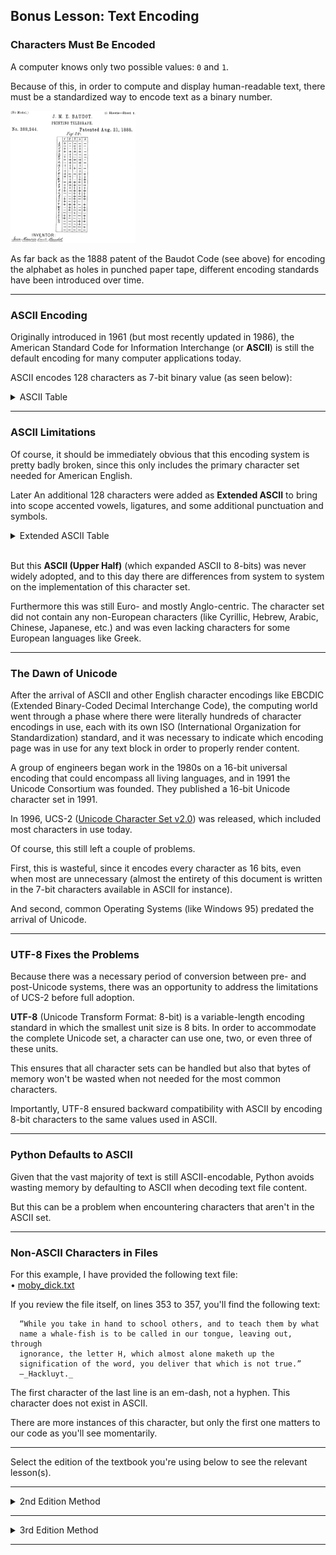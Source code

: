 ## Bonus Lesson: Text Encoding

### Characters Must Be Encoded

A computer knows only two possible values: `0` and `1`.

Because of this, in order to compute and display human-readable text, there
must be a standardized way to encode text as a binary number.

<img src="../../../../00 - Resources/Setup Documents/images/baudot-code.png" style="width: 200px">

As far back as the 1888 patent of the Baudot Code (see above) for encoding the 
alphabet as holes in punched paper tape, different encoding standards have 
been introduced over time.

---

### ASCII Encoding

Originally introduced in 1961 (but most recently updated in 1986), the 
American Standard Code for Information Interchange (or **ASCII**) is still the
default encoding for many computer applications today.

ASCII encodes 128 characters as 7-bit binary value (as seen below):

<details>
<summary>ASCII Table</summary>

|Dec|Hex|Char||Dec|Hex|Char||Dec|Hex|Char||Dec|Hex|Char|
|-:|:-:|:-:|-|-:|:-:|:-:|-|-:|:-:|:-:|-|-:|:-:|:-:|
|`0`|`00`|`NUL`||`32`|`20`|`Space`||`64`|`40`|`@`||`96`|`60`|`｀`|
|`1`|`01`|`SOH`||`33`|`21`|`!`||`65`|`41`|`A`||`97`|`61`|`a`|
|`2`|`02`|`STX`||`34`|`22`|`"`||`66`|`42`|`B`||`98`|`62`|`b`|
|`3`|`03`|`ETX`||`35`|`23`|`#`||`67`|`43`|`C`||`99`|`63`|`c`|
|`4`|`04`|`EOT`||`36`|`24`|`$`||`68`|`44`|`D`||`100`|`64`|`d`|
|`5`|`05`|`ENQ`||`37`|`25`|`%`||`69`|`45`|`E`||`101`|`65`|`e`|
|`6`|`06`|`ACK`||`38`|`26`|`&`||`70`|`46`|`F`||`102`|`66`|`f`|
|`7`|`07`|`BEL`||`39`|`27`|`'`||`71`|`47`|`G`||`103`|`67`|`g`|
|`8`|`08`|`BS`||`40`|`28`|`(`||`72`|`48`|`H`||`104`|`68`|`h`|
|`9`|`09`|`AB`||`41`|`29`|`)`||`73`|`49`|`I`||`105`|`69`|`i`|
|`10`|`0A`|`LF`||`42`|`2A`|`*`||`74`|`4A`|`J`||`106`|`6A`|`j`|
|`11`|`0B`|`VT`||`43`|`2B`|`+`||`75`|`4B`|`K`||`107`|`6B`|`k`|
|`12`|`0C`|`FF`||`44`|`2C`|`,`||`76`|`4C`|`L`||`108`|`6C`|`l`|
|`13`|`0D`|`CR`||`45`|`2D`|`-`||`77`|`4D`|`M`||`109`|`6D`|`m`|
|`14`|`0E`|`SO`||`46`|`2E`|`.`||`78`|`4E`|`N`||`110`|`6E`|`n`|
|`15`|`0F`|`SI`||`47`|`2F`|`/`||`79`|`4F`|`O`||`111`|`6F`|`o`|
|`16`|`10`|`DLE`||`48`|`30`|`0`||`80`|`50`|`P`||`112`|`70`|`p`|
|`17`|`11`|`DC1`||`49`|`31`|`1`||`81`|`51`|`Q`||`113`|`71`|`q`|
|`18`|`12`|`DC2`||`50`|`32`|`2`||`82`|`52`|`R`||`114`|`72`|`r`|
|`19`|`13`|`DC3`||`51`|`33`|`3`||`83`|`53`|`S`||`115`|`73`|`s`|
|`20`|`14`|`DC4`||`52`|`34`|`4`||`84`|`54`|`T`||`116`|`74`|`t`|
|`21`|`15`|`NAK`||`53`|`35`|`5`||`85`|`55`|`U`||`117`|`75`|`u`|
|`22`|`16`|`SYN`||`54`|`36`|`6`||`86`|`56`|`V`||`118`|`76`|`v`|
|`23`|`17`|`ETB`||`55`|`37`|`7`||`87`|`57`|`W`||`119`|`77`|`w`|
|`24`|`18`|`CAN`||`56`|`38`|`8`||`88`|`58`|`X`||`120`|`78`|`x`|
|`25`|`19`|`EM`||`57`|`39`|`9`||`89`|`59`|`Y`||`121`|`79`|`y`|
|`26`|`1A`|`SUB`||`58`|`3A`|`:`||`90`|`5A`|`Z`||`122`|`7A`|`z`|
|`27`|`1B`|`ESC`||`59`|`3B`|`;`||`91`|`5B`|`[`||`123`|`7B`|`{`|
|`28`|`1C`|`FS`||`60`|`3C`|`<`||`92`|`5C`|`\`||`124`|`7C`|`\|`|
|`29`|`1D`|`GS`||`61`|`3D`|`=`||`93`|`5D`|`]`||`125`|`7D`|`}`|
|`30`|`1E`|`RS`||`62`|`3E`|`>`||`94`|`5E`|`^`||`126`|`7E`|`~`|
|`31`|`1F`|`US`||`63`|`3F`|`?`||`95`|`5F`|`_`||`127`|`7F`|`DEL`|

</details>

---

### ASCII Limitations

Of course, it should be immediately obvious that this encoding system is
pretty badly broken, since this only includes the primary character set
needed for American English.

Later An additional 128 characters were added as **Extended ASCII** to
bring into scope accented vowels, ligatures, and some additional
punctuation and symbols.

<details>
<summary>Extended ASCII Table</summary>

|Dec|Hex|Char||Dec|Hex|Char||Dec|Hex|Char||Dec|Hex|Char|
|-:|:-:|:-:|-|-:|:-:|:-:|-|-:|:-:|:-:|-|-:|:-:|:-:|
|`128`|`80`|`€`||`160`|`A0`|||`192`|`C0`|`À`||`224`|`E0`|`à`|
|`129`|`81`|||`161`|`A1`|`¡`||`193`|`C1`|`Á`||`225`|`E1`|`á`|
|`130`|`82`|`‚`||`162`|`A2`|`¢`||`194`|`C2`|`Â`||`226`|`E2`|`â`|
|`131`|`83`|`ƒ`||`163`|`A3`|`£`||`195`|`C3`|`Ã`||`227`|`E3`|`ã`|
|`132`|`84`|`„`||`164`|`A4`|`¤`||`196`|`C4`|`Ä`||`228`|`E4`|`ä`|
|`133`|`85`|`…`||`165`|`A5`|`¥`||`197`|`C5`|`Å`||`229`|`E5`|`å`|
|`134`|`86`|`†`||`166`|`A6`|`¦`||`198`|`C6`|`Æ`||`230`|`E6`|`æ`|
|`135`|`87`|`‡`||`167`|`A7`|`§`||`199`|`C7`|`Ç`||`231`|`E7`|`ç`|
|`136`|`88`|`ˆ`||`168`|`A8`|`¨`||`200`|`C8`|`È`||`232`|`E8`|`è`|
|`137`|`89`|`‰`||`169`|`A9`|`©`||`201`|`C9`|`É`||`233`|`E9`|`é`|
|`138`|`8A`|`Š`||`170`|`AA`|`ª`||`202`|`CA`|`Ê`||`234`|`EA`|`ê`|
|`139`|`8B`|`‹`||`171`|`AB`|`«`||`203`|`CB`|`Ë`||`235`|`EB`|`ë`|
|`140`|`8C`|`Œ`||`172`|`AC`|`¬`||`204`|`CC`|`Ì`||`236`|`EC`|`ì`|
|`141`|`8D`|||`173`|`AD`|||`205`|`CD`|`Í`||`237`|`ED`|`í`|
|`142`|`8E`|`Ž`||`174`|`AE`|`®`||`206`|`CE`|`Î`||`238`|`EE`|`î`|
|`143`|`8F`|||`175`|`AF`|`¯`||`207`|`CF`|`Ï`||`239`|`EF`|`ï`|
|`144`|`90`|||`176`|`B0`|`°`||`208`|`D0`|`Ð`||`240`|`F0`|`ð`|
|`145`|`91`|`‘`||`177`|`B1`|`±`||`209`|`D1`|`Ñ`||`241`|`F1`|`ñ`|
|`146`|`92`|`’`||`178`|`B2`|`²`||`210`|`D2`|`Ò`||`242`|`F2`|`ò`|
|`147`|`93`|`“`||`179`|`B3`|`³`||`211`|`D3`|`Ó`||`243`|`F3`|`ó`|
|`148`|`94`|`”`||`180`|`B4`|`´`||`212`|`D4`|`Ô`||`244`|`F4`|`ô`|
|`149`|`95`|`•`||`181`|`B5`|`µ`||`213`|`D5`|`Õ`||`245`|`F5`|`õ`|
|`150`|`96`|`–`||`182`|`B6`|`¶`||`214`|`D6`|`Ö`||`246`|`F6`|`ö`|
|`151`|`97`|`—`||`183`|`B7`|`·`||`215`|`D7`|`×`||`247`|`F7`|`÷`|
|`152`|`98`|`˜`||`184`|`B8`|`¸`||`216`|`D8`|`Ø`||`248`|`F8`|`ø`|
|`153`|`99`|`™`||`185`|`B9`|`¹`||`217`|`D9`|`Ù`||`249`|`F9`|`ù`|
|`154`|`9A`|`š`||`186`|`BA`|`º`||`218`|`DA`|`Ú`||`250`|`FA`|`ú`|
|`155`|`9B`|`›`||`187`|`BB`|`»`||`219`|`DB`|`Û`||`251`|`FB`|`û`|
|`156`|`9C`|`œ`||`188`|`BC`|`¼`||`220`|`DC`|`Ü`||`252`|`FC`|`ü`|
|`157`|`9D`|||`189`|`BD`|`½`||`221`|`DD`|`Ý`||`253`|`FD`|`ý`|
|`158`|`9E`|`ž`||`190`|`BE`|`¾`||`222`|`DE`|`Þ`||`254`|`FE`|`þ`|
|`159`|`9F`|`Ÿ`||`191`|`BF`|`¿`||`223`|`DF`|`ß`||`255`|`FF`|`ÿ`|

</details><br>

But this **ASCII (Upper Half)** (which expanded ASCII to 8-bits) was never 
widely adopted, and to this day there are differences from system to system on 
the implementation of this character set.

Furthermore this was still Euro- and mostly Anglo-centric. The character set 
did not contain any non-European characters (like Cyrillic, Hebrew, Arabic, 
Chinese, Japanese, etc.) and was even lacking characters for some European 
languages like Greek.

---

### The Dawn of Unicode

After the arrival of ASCII and other English character encodings like EBCDIC 
(Extended Binary-Coded Decimal Interchange Code), the computing world went 
through a phase where there were literally hundreds of character encodings in 
use, each with its own ISO (International Organization for Standardization) 
standard, and it was necessary to indicate which encoding page was in use for 
any text block in order to properly render content.

A group of engineers began work in the 1980s on a 16-bit universal encoding
that could encompass all living languages, and in 1991 the Unicode Consortium 
was founded. They published a 16-bit Unicode character set in 1991.

In 1996, UCS-2
([Unicode Character Set v2.0](https://www.columbia.edu/kermit/ucs2.html))
was released, which included most characters in use today.

Of course, this still left a couple of problems.

First, this is wasteful, since it encodes every character as 16 bits, even when
most are unnecessary (almost the entirety of this document is written in the 
7-bit characters available in ASCII for instance).

And second, common Operating Systems (like Windows 95) predated the arrival of 
Unicode.

---

### UTF-8 Fixes the Problems

Because there was a necessary period of conversion between pre- and 
post-Unicode systems, there was an opportunity to address the limitations of
UCS-2 before full adoption.

**UTF-8** (Unicode Transform Format: 8-bit) is a variable-length encoding
standard in which the smallest unit size is 8 bits. In order to accommodate
the complete Unicode set, a character can use one, two, or even three of these
units.

This ensures that all character sets can be handled but also that bytes of
memory won't be wasted when not needed for the most common characters.

Importantly, UTF-8 ensured backward compatibility with ASCII by encoding 8-bit
characters to the same values used in ASCII.

---

### Python Defaults to ASCII

Given that the vast majority of text is still ASCII-encodable, Python avoids
wasting memory by defaulting to ASCII when decoding text file content.

But this can be a problem when encountering characters that aren't in the ASCII
set.

---

### Non-ASCII Characters in Files

For this example, I have provided the following text file:  
• [moby_dick.txt](./Files/moby_dick.txt)

If you review the file itself, on lines 353 to 357, you'll find the following
text:

```
  “While you take in hand to school others, and to teach them by what
  name a whale-fish is to be called in our tongue, leaving out, through
  ignorance, the letter H, which almost alone maketh up the
  signification of the word, you deliver that which is not true.”
  —_Hackluyt._
```

The first character of the last line is an em-dash, not a hyphen. This
character does not exist in ASCII.

There are more instances of this character, but only the first one matters to
our code as you'll see momentarily.

---

Select the edition of the textbook you're using below to see the relevant
lesson(s).

---

<details>
<summary>2nd Edition Method</summary>

### Unicode Errors Reading Files

If we use our typical code to read the file...

```python
import os

ROOT_DIR = os.path.dirname(__file__)
file_name = "moby_dick.txt"
file_path = os.path.join(ROOT_DIR, "Files", file_name)

with open(file_path) as f:
    contents = f.read()
    print(len(contents))
```

We'll encounter a `UnicodeDecodeError`

Output:

```
Traceback (most recent call last):
  File "...\09_bonus_ascii_and_utf8.py", line 13, in <module>
    contents = f.read()
               ^^^^^^^^
  File "...\cp1252.py", line 23, in decode
    return codecs.charmap_decode(input,self.errors,decoding_table)[0]
           ^^^^^^^^^^^^^^^^^^^^^^^^^^^^^^^^^^^^^^^^^^^^^^^^^^^^^^^
UnicodeDecodeError: 'charmap' codec can't decode byte 0x9d in position 6589: character maps to <undefined>
```

---

### Fixing the Errors with `encoding="utf=8"`

We can resolve this error by specifying the encoding type as UTF-8 when we
open the file.

```python
import os

ROOT_DIR = os.path.dirname(__file__)
file_name = "moby_dick.txt"
file_path = os.path.join(ROOT_DIR, "Files", file_name)

with open(file_path, encoding="utf-8") as f:
    contents = f.read()
    print(len(contents))
```

Output:

```
1238254
```

</details>

---

<details>
<summary>3rd Edition Method</summary>

### Unicode Errors Reading Files

If we use our typical code to read the file...

```python
from relative_paths import get_path
from pathlib import Path

file_name = "moby_dick.txt"
file_path = get_path(file_name, "Files")
file = Path(file_path)
contents = file.read_text()
print(len(contents))
```

We'll encounter a `UnicodeDecodeError`

Output:

```
Traceback (most recent call last):
  File "...\09_bonus_ascii_and_utf8.py", line 24, in <module>
    contents = file.read_text()
               ^^^^^^^^^^^^^^^^
  File "...\pathlib.py", line 1059, in read_text
    return f.read()
           ^^^^^^^^
  File "...\cp1252.py", line 23, in decode
    return codecs.charmap_decode(input,self.errors,decoding_table)[0]
           ^^^^^^^^^^^^^^^^^^^^^^^^^^^^^^^^^^^^^^^^^^^^^^^^^^^^^^^
UnicodeDecodeError: 'charmap' codec can't decode byte 0x9d in position 6589: character maps to <undefined>
```

---

### Fixing the Errors with `encoding="utf=8"`

We can resolve this error by specifying the encoding type as UTF-8 when we
call `read_text()`, which opens the file under the covers.

```python
from relative_paths import get_path
from pathlib import Path

file_name = "moby_dick.txt"
file_path = get_path(file_name, "Files")
file = Path(file_path)
contents = file.read_text(encoding="utf-8")
print(len(contents))
```

Output:

```
1238254
```

</details>

---
